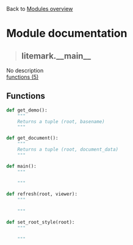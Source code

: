 Back to [Modules overview](https://github.com/pyrustic/litemark/blob/master/docs/modules/README.md)
  
# Module documentation
>## litemark.\_\_main\_\_
No description
<br>
[functions (5)](https://github.com/pyrustic/litemark/blob/master/docs/modules/content/litemark.__main__/functions.md)


## Functions
```python
def get_demo():
    """
    Returns a tuple (root, basename) 
    """

```

```python
def get_document():
    """
    Returns a tuple (root, document_data) 
    """

```

```python
def main():
    """
    
    """

```

```python
def refresh(root, viewer):
    """
    
    """

```

```python
def set_root_style(root):
    """
    
    """

```

